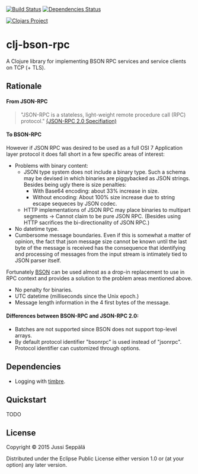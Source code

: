 [![Build Status](https://travis-ci.org/seprich/clj-bson-rpc.svg?branch=master)](https://travis-ci.org/seprich/clj-bson-rpc)
[![Dependencies Status](https://jarkeeper.com/seprich/clj-bson-rpc/status.svg)](https://jarkeeper.com/seprich/clj-bson-rpc)

[![Clojars Project](http://clojars.org/clj-bson-rpc/latest-version.svg)](http://clojars.org/clj-bson-rpc)

# clj-bson-rpc

A Clojure library for implementing BSON RPC services and service clients
on TCP (+ TLS).

## Rationale

#### From JSON-RPC

> "JSON-RPC is a stateless, light-weight remote procedure call (RPC) protocol."
[(JSON-RPC 2.0 Specifiation)][1]

#### To BSON-RPC

However if JSON RPC was desired to be used as a full OSI 7 Application layer
protocol it does fall short in a few specific areas of interest:

* Problems with binary content:
  * JSON type system does not include a binary type. Such a schema may be
    devised in which binaries are piggybacked as JSON strings.
    Besides being ugly there is size penalties:
    * With Base64 encoding: about 33% increase in size.
    * Without encoding: About 100% size increase due to string escape sequeces
      by JSON codec.
  * HTTP implementations of JSON RPC may place binaries to multipart
    segments -> Cannot claim to be pure JSON RPC. (Besides using HTTP
      sacrifices the bi-directionality of JSON RPC.)
* No datetime type.
* Cumbersome message boundaries. Even if this is somewhat a matter of opinion,
  the fact that json message size cannot be known until the last byte of the
  message is received has the consequence that identifying and processing of
  messages from the input stream is intimately tied to JSON parser itself.

Fortunately [BSON][2] can be used almost as a drop-in replacement to use in RPC
context and provides a solution to the problem areas mentioned above.
* No penalty for binaries.
* UTC datetime (milliseconds since the Unix epoch.)
* Message length information in the 4 first bytes of the message.

#### Differences between BSON-RPC and JSON-RPC 2.0:
* Batches are not supported since BSON does not support top-level arrays.
* By default protocol identifier "bsonrpc" is used instead of "jsonrpc".
  Protocol identifier can customized through options.

## Dependencies

* Logging with [timbre][3].

## Quickstart

TODO

## License

Copyright © 2015 Jussi Seppälä

Distributed under the Eclipse Public License either version 1.0 or (at
your option) any later version.


[1]: http://www.jsonrpc.org/specification
[2]: http://bsonspec.org/spec.html
[3]: http://github.com/ptaoussanis/timbre
[4]: http://github.com/seprich/
